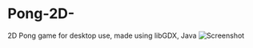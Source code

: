 # Pong-2D-
2D Pong game for desktop use, made using libGDX, Java
![Screenshot](https://i.ibb.co/JRy6Cp2/Screen-Shot-2021-06-21-at-11-02-26-AM.png)
